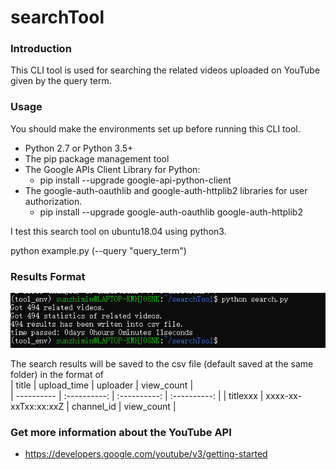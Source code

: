 # searchTool

### Introduction  
This CLI tool is used for searching the related videos uploaded on YouTube given by the query term.
### Usage  
You should make the environments set up before running this CLI tool.  
* Python 2.7 or Python 3.5+
* The pip package management tool  
* The Google APIs Client Library for Python:    
  * pip install --upgrade google-api-python-client
* The google-auth-oauthlib and google-auth-httplib2 libraries for user authorization.    
  * pip install --upgrade google-auth-oauthlib google-auth-httplib2  

I test this search tool on ubuntu18.04 using python3.
   
python example.py (--query "query_term")  
### Results Format 
![image](https://github.com/sun199609/searchTool/blob/main/images/result.png)

The search results will be saved to the csv file (default saved at the same folder) in the format of      
| title | upload_time | uploader | view_count |  
| ---------- | :----------: | :----------: | :----------: |
| titlexxx | xxxx-xx-xxTxx:xx:xxZ | channel_id | view_count | 
### Get more information about the YouTube API    
* https://developers.google.com/youtube/v3/getting-started

